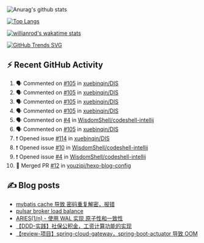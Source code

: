 ![Anurag's github stats](https://github-readme-stats.vercel.app/api?username=youzipi&show_icons=true)

[![Top Langs](https://github-readme-stats.vercel.app/api/top-langs/?username=youzipi&layout=compact)](https://github.com/anuraghazra/github-readme-stats)


[![willianrod's wakatime stats](https://github-readme-stats.vercel.app/api/wakatime?username=9dcf831f-e1e7-463e-822a-9241740bc1a1&layout=compact&langs_count=10)](https://github.com/anuraghazra/github-readme-stats)

[![GitHub Trends SVG](https://api.githubtrends.io/user/svg/youzipi/repos?time_range=one_year&loc_metric=changed&theme=classic)](https://githubtrends.io)

## ⚡ Recent GitHub Activity
<!--START_SECTION:activity-->
1. 🗣 Commented on [#105](https://github.com/xuebinqin/DIS/issues/105#issuecomment-2119770509) in [xuebinqin/DIS](https://github.com/xuebinqin/DIS)
2. 🗣 Commented on [#105](https://github.com/xuebinqin/DIS/issues/105#issuecomment-2114961228) in [xuebinqin/DIS](https://github.com/xuebinqin/DIS)
3. 🗣 Commented on [#105](https://github.com/xuebinqin/DIS/issues/105#issuecomment-2114485944) in [xuebinqin/DIS](https://github.com/xuebinqin/DIS)
4. 🗣 Commented on [#105](https://github.com/xuebinqin/DIS/issues/105#issuecomment-2112303818) in [xuebinqin/DIS](https://github.com/xuebinqin/DIS)
5. 🗣 Commented on [#4](https://github.com/WisdomShell/codeshell-intellij/issues/4#issuecomment-2100010045) in [WisdomShell/codeshell-intellij](https://github.com/WisdomShell/codeshell-intellij)
6. 🗣 Commented on [#105](https://github.com/xuebinqin/DIS/issues/105#issuecomment-2014789648) in [xuebinqin/DIS](https://github.com/xuebinqin/DIS)
7. ❗ Opened issue [#114](https://github.com/xuebinqin/DIS/issues/114) in [xuebinqin/DIS](https://github.com/xuebinqin/DIS)
8. ❗ Opened issue [#10](https://github.com/WisdomShell/codeshell-intellij/issues/10) in [WisdomShell/codeshell-intellij](https://github.com/WisdomShell/codeshell-intellij)
9. ❗ Opened issue [#4](https://github.com/WisdomShell/codeshell-intellij/issues/4) in [WisdomShell/codeshell-intellij](https://github.com/WisdomShell/codeshell-intellij)
10. 🎉 Merged PR [#12](https://github.com/youzipi/hexo-blog-config/pull/12) in [youzipi/hexo-blog-config](https://github.com/youzipi/hexo-blog-config)
<!--END_SECTION:activity-->

## ✍️ Blog posts
<!-- BLOG-POST-LIST:START -->
- [mybatis cache 导致 密码重复解密，报错](http://youzipi.org/blog/2023/202303_mybatis_cache/)
- [pulsar broker load balance](http://youzipi.org/blog/2022/broker-load-balance/)
- [ARIES&lpar;1/n&rpar; - 使用 WAL 实现 原子性和一致性](http://youzipi.org/blog/2021/aries-1/)
- [【DDD-实践】社保公积金，工资计算功能的实现](http://youzipi.org/blog/2019/ddd-in-salary-calculation/)
- [【review-项目】spring-cloud-gateway，spring-boot-actuator 导致 OOM](http://youzipi.org/blog/2019/spring-boot-actuator-oom/)
<!-- BLOG-POST-LIST:END -->
